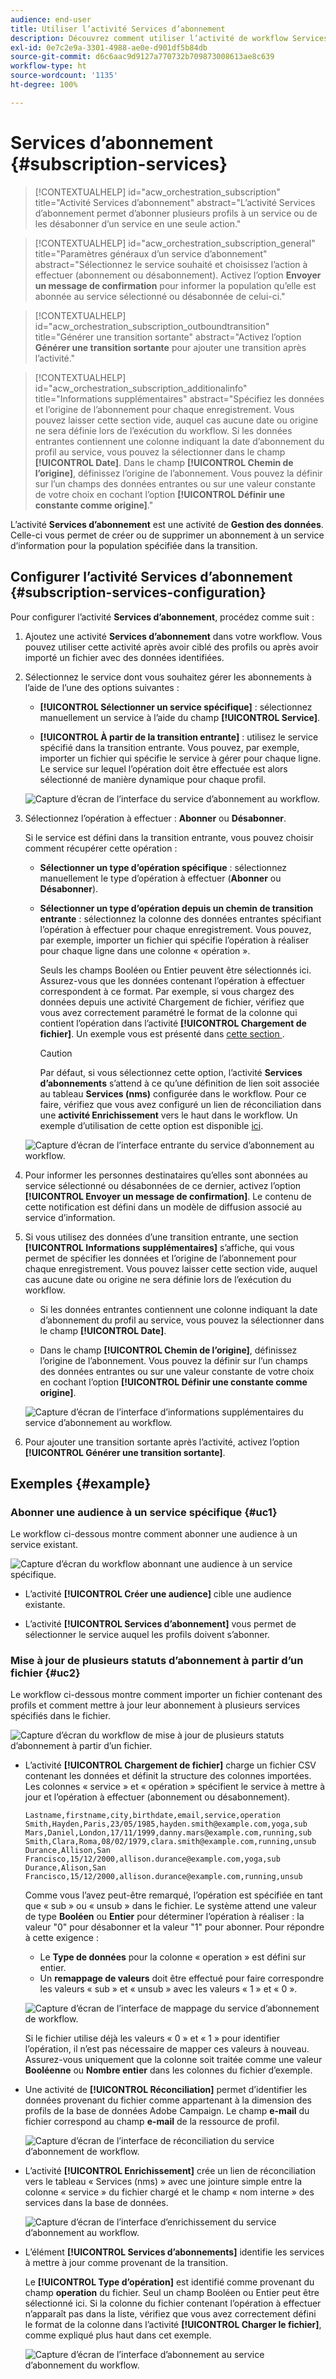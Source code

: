 ```yaml
---
audience: end-user
title: Utiliser l’activité Services d’abonnement
description: Découvrez comment utiliser l’activité de workflow Services d’abonnement.
exl-id: 0e7c2e9a-3301-4988-ae0e-d901df5b84db
source-git-commit: d6c6aac9d9127a770732b709873008613ae8c639
workflow-type: ht
source-wordcount: '1135'
ht-degree: 100%

---
```


# Services d’abonnement {#subscription-services}

>[!CONTEXTUALHELP]
>id="acw_orchestration_subscription"
>title="Activité Services d’abonnement"
>abstract="L’activité Services d’abonnement permet d’abonner plusieurs profils à un service ou de les désabonner d’un service en une seule action."

>[!CONTEXTUALHELP]
>id="acw_orchestration_subscription_general"
>title="Paramètres généraux d’un service d’abonnement"
>abstract="Sélectionnez le service souhaité et choisissez l’action à effectuer (abonnement ou désabonnement). Activez l’option **Envoyer un message de confirmation** pour informer la population qu’elle est abonnée au service sélectionné ou désabonnée de celui-ci."

>[!CONTEXTUALHELP]
>id="acw_orchestration_subscription_outboundtransition"
>title="Générer une transition sortante"
>abstract="Activez l’option **Générer une transition sortante** pour ajouter une transition après l’activité."

>[!CONTEXTUALHELP]
>id="acw_orchestration_subscription_additionalinfo"
>title="Informations supplémentaires"
>abstract="Spécifiez les données et l’origine de l’abonnement pour chaque enregistrement. Vous pouvez laisser cette section vide, auquel cas aucune date ou origine ne sera définie lors de l’exécution du workflow. Si les données entrantes contiennent une colonne indiquant la date d’abonnement du profil au service, vous pouvez la sélectionner dans le champ **[!UICONTROL Date]**. Dans le champ **[!UICONTROL Chemin de l’origine]**, définissez l’origine de l’abonnement. Vous pouvez la définir sur l’un champs des données entrantes ou sur une valeur constante de votre choix en cochant l’option **[!UICONTROL Définir une constante comme origine]**."

L’activité **Services d’abonnement** est une activité de **Gestion des données**. Celle-ci vous permet de créer ou de supprimer un abonnement à un service d’information pour la population spécifiée dans la transition.

## Configurer l’activité Services d’abonnement {#subscription-services-configuration}

Pour configurer l’activité **Services d’abonnement**, procédez comme suit :

1. Ajoutez une activité **Services d’abonnement** dans votre workflow. Vous pouvez utiliser cette activité après avoir ciblé des profils ou après avoir importé un fichier avec des données identifiées.

1. Sélectionnez le service dont vous souhaitez gérer les abonnements à l’aide de l’une des options suivantes :

   * **[!UICONTROL Sélectionner un service spécifique]** : sélectionnez manuellement un service à l’aide du champ **[!UICONTROL Service]**.

   * **[!UICONTROL À partir de la transition entrante]** : utilisez le service spécifié dans la transition entrante. Vous pouvez, par exemple, importer un fichier qui spécifie le service à gérer pour chaque ligne. Le service sur lequel l’opération doit être effectuée est alors sélectionné de manière dynamique pour chaque profil.

   ![Capture d’écran de l’interface du service d’abonnement au workflow.](../assets/workflow-subscription-service.png)

1. Sélectionnez l’opération à effectuer : **Abonner** ou **Désabonner**.

   Si le service est défini dans la transition entrante, vous pouvez choisir comment récupérer cette opération :

   * **Sélectionner un type d’opération spécifique** : sélectionnez manuellement le type d’opération à effectuer (**Abonner** ou **Désabonner**).

   * **Sélectionner un type d’opération depuis un chemin de transition entrante** : sélectionnez la colonne des données entrantes spécifiant l’opération à effectuer pour chaque enregistrement. Vous pouvez, par exemple, importer un fichier qui spécifie l’opération à réaliser pour chaque ligne dans une colonne « opération ».

     Seuls les champs Booléen ou Entier peuvent être sélectionnés ici. Assurez-vous que les données contenant l’opération à effectuer correspondent à ce format. Par exemple, si vous chargez des données depuis une activité Chargement de fichier, vérifiez que vous avez correctement paramétré le format de la colonne qui contient l’opération dans l’activité **[!UICONTROL Chargement de fichier]**. Un exemple vous est présenté dans [cette section ](#uc2).

     >[!CAUTION]
     >
     >Par défaut, si vous sélectionnez cette option, l’activité **Services d’abonnements** s’attend à ce qu’une définition de lien soit associée au tableau **Services (nms)** configurée dans le workflow. Pour ce faire, vérifiez que vous avez configuré un lien de réconciliation dans une **activité Enrichissement** vers le haut dans le workflow. Un exemple d’utilisation de cette option est disponible [ici](#uc2).

   ![Capture d’écran de l’interface entrante du service d’abonnement au workflow.](../assets/workflow-subscription-service-inbound.png)

1. Pour informer les personnes destinataires qu’elles sont abonnées au service sélectionné ou désabonnées de ce dernier, activez l’option **[!UICONTROL Envoyer un message de confirmation]**. Le contenu de cette notification est défini dans un modèle de diffusion associé au service d’information.

1. Si vous utilisez des données d’une transition entrante, une section **[!UICONTROL Informations supplémentaires]** s’affiche, qui vous permet de spécifier les données et l’origine de l’abonnement pour chaque enregistrement. Vous pouvez laisser cette section vide, auquel cas aucune date ou origine ne sera définie lors de l’exécution du workflow.

   * Si les données entrantes contiennent une colonne indiquant la date d’abonnement du profil au service, vous pouvez la sélectionner dans le champ **[!UICONTROL Date]**.

   * Dans le champ **[!UICONTROL Chemin de l’origine]**, définissez l’origine de l’abonnement. Vous pouvez la définir sur l’un champs des données entrantes ou sur une valeur constante de votre choix en cochant l’option **[!UICONTROL Définir une constante comme origine]**.

   ![Capture d’écran de l’interface d’informations supplémentaires du service d’abonnement au workflow.](../assets/workflow-subscription-service-additional.png)

1. Pour ajouter une transition sortante après l’activité, activez l’option **[!UICONTROL Générer une transition sortante]**.

## Exemples {#example}

### Abonner une audience à un service spécifique {#uc1}

Le workflow ci-dessous montre comment abonner une audience à un service existant.

![Capture d’écran du workflow abonnant une audience à un service spécifique.](../assets/workflow-subscription-service-uc1.png)

* L’activité **[!UICONTROL Créer une audience]** cible une audience existante.

* L’activité **[!UICONTROL Services d’abonnement]** vous permet de sélectionner le service auquel les profils doivent s’abonner.

### Mise à jour de plusieurs statuts d’abonnement à partir d’un fichier {#uc2}

Le workflow ci-dessous montre comment importer un fichier contenant des profils et comment mettre à jour leur abonnement à plusieurs services spécifiés dans le fichier.

![Capture d’écran du workflow de mise à jour de plusieurs statuts d’abonnement à partir d’un fichier.](../assets/workflow-subscription-service-uc2.png)

* L’activité **[!UICONTROL Chargement de fichier]** charge un fichier CSV contenant les données et définit la structure des colonnes importées. Les colonnes « service » et « opération » spécifient le service à mettre à jour et l’opération à effectuer (abonnement ou désabonnement).

  ```
  Lastname,firstname,city,birthdate,email,service,operation
  Smith,Hayden,Paris,23/05/1985,hayden.smith@example.com,yoga,sub
  Mars,Daniel,London,17/11/1999,danny.mars@example.com,running,sub
  Smith,Clara,Roma,08/02/1979,clara.smith@example.com,running,unsub
  Durance,Allison,San Francisco,15/12/2000,allison.durance@example.com,yoga,sub
  Durance,Alison,San Francisco,15/12/2000,allison.durance@example.com,running,unsub
  ```

  Comme vous l’avez peut-être remarqué, l’opération est spécifiée en tant que « sub » ou « unsub » dans le fichier. Le système attend une valeur de type **Booléen** ou **Entier** pour déterminer l’opération à réaliser : la valeur &quot;0&quot; pour désabonner et la valeur &quot;1&quot; pour abonner. Pour répondre à cette exigence :
   * Le **Type de données** pour la colonne « operation » est défini sur entier.
   * Un **remappage de valeurs** doit être effectué pour faire correspondre les valeurs « sub » et « unsub » avec les valeurs « 1 » et « 0 ».

  ![Capture d’écran de l’interface de mappage du service d’abonnement de workflow.](../assets/workflow-subscription-service-uc2-mapping.png)

  Si le fichier utilise déjà les valeurs « 0 » et « 1 » pour identifier l’opération, il n’est pas nécessaire de mapper ces valeurs à nouveau. Assurez-vous uniquement que la colonne soit traitée comme une valeur **Booléenne** ou **Nombre entier** dans les colonnes du fichier d’exemple.

* Une activité de **[!UICONTROL Réconciliation]** permet d’identifier les données provenant du fichier comme appartenant à la dimension des profils de la base de données Adobe Campaign. Le champ **e-mail** du fichier correspond au champ **e-mail** de la ressource de profil.

  ![Capture d’écran de l’interface de réconciliation du service d’abonnement de workflow.](../assets/workflow-subscription-service-uc2-reconciliation.png)

* L’activité **[!UICONTROL Enrichissement]** crée un lien de réconciliation vers le tableau « Services (nms) » avec une jointure simple entre la colonne « service » du fichier chargé et le champ « nom interne » des services dans la base de données.

  ![Capture d’écran de l’interface d’enrichissement du service d’abonnement au workflow.](../assets/workflow-subscription-service-uc2-enrichment.png)

* L’élément **[!UICONTROL Services d’abonnements]** identifie les services à mettre à jour comme provenant de la transition.

  Le **[!UICONTROL Type d’opération]** est identifié comme provenant du champ **operation** du fichier. Seul un champ Booléen ou Entier peut être sélectionné ici. Si la colonne du fichier contenant l’opération à effectuer n’apparaît pas dans la liste, vérifiez que vous avez correctement défini le format de la colonne dans l’activité **[!UICONTROL Charger le fichier]**, comme expliqué plus haut dans cet exemple.

  ![Capture d’écran de l’interface d’abonnement au service d’abonnement du workflow.](../assets/workflow-subscription-service-uc2-subscription.png)